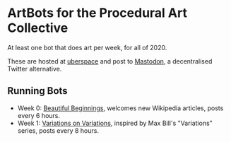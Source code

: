 # ArtBots for the Procedural Art Collective

At least one bot that does art per week, for all of 2020.

These are hosted at [uberspace](https://uberspace.de) and post to
[Mastodon](https://botsin.space), a decentralised Twitter alternative.

## Running Bots

  - Week 0: [Beautiful Beginnings](https://botsin.space/@beautiful_beginnings), welcomes new Wikipedia articles, posts every 6 hours.
  - Week 1: [Variations on Variations](https://botsin.space/@variations_on_variations), inspired by Max Bill's "Variations" series, posts every 8 hours.
